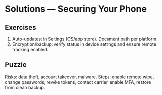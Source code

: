 # Solutions — Securing Your Phone

## Exercises

1. Auto-updates: in Settings (OS/app store). Document path per platform.
2. Encryption/backup: verify status in device settings and ensure remote tracking enabled.

## Puzzle

Risks: data theft, account takeover, malware. Steps: enable remote wipe, change passwords, revoke tokens, contact carrier, enable MFA, restore from clean backup.
